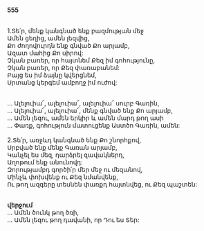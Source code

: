 **555**

\
1.Տե՛ր, մենք կանգնած ենք բազմության մեջ\
Ամեն ցեղից, ամեն լեզվից,\
Քո ժողովուրդն ենք գնված Քո արյամբ,\
Ազատ մահից Քո սիրով:\
Չկան բառեր, որ հայտնեմ Քեզ իմ գոհությունը,\
Չկան բառեր, որ Քեզ փառաբանեմ:\
Բայց ես իմ ձայնը կվերցնեմ,\
Սրտանց կերգեմ ամբողջ իմ ուժով:

\
 ... Ալելուիա՜, ալելուիա՜, ալելուիա՜ սուրբ Գառին,\
 ... Ալելուիա՜, ալելուիա՜, մենք գնված ենք Քո արյամբ,\
 ... Ամեն լեզու, ամեն երկիր և ամեն մարդ թող ասի\
 ... Փառք, գոհություն մատուցենք Աստծո Գառին, ամեն:\
\
2.Տե՛ր, առջևդ կանգնած ենք Քո շնորհքով,\
Սրբված ենք մենք Գառան արյամբ,\
Կանչել ես մեզ, դարձրել զավակներդ,\
Աղոթում ենք անունովդ:\
Զորությամբդ գործի՛ր մեր մեջ ու մեզանով,\
Մինչև փոխվենք ու Քեզ նմանվենք,\
Ու թող ազգերը տեսնեն փառքդ հայտնվեց, ու Քեզ պաշտեն:

\
**վերջում**\
 ... Ամեն ծունկ թող ծռի,\
 ... Ամեն լեզու թող դավանի, որ Դու ես Տեր:
